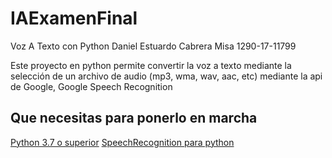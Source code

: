 # IAExamenFinal
Voz A Texto con Python
Daniel Estuardo Cabrera Misa
1290-17-11799

Este proyecto en python permite convertir la voz a texto mediante la selección de un archivo de 
audio (mp3, wma, wav, aac, etc) mediante la api de Google, Google Speech Recognition

## Que necesitas para ponerlo en marcha

[Python 3.7 o superior](https://www.python.org/downloads/)
[SpeechRecognition para python](https://pypi.org/project/SpeechRecognition/)

